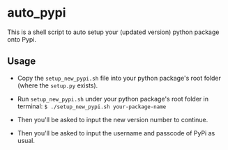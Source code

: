# auto_pypi

This is a shell script to auto setup your (updated version) python package onto Pypi. 


## Usage

- Copy the `setup_new_pypi.sh` file into your python package's root folder (where the `setup.py` exists). 

- Run `setup_new_pypi.sh` under your python package's root folder in terminal: `$ ./setup_new_pypi.sh your-package-name`

- Then you'll be asked to input the new version number to continue. 

- Then you'll be asked to input the username and passcode of PyPi as usual. 
